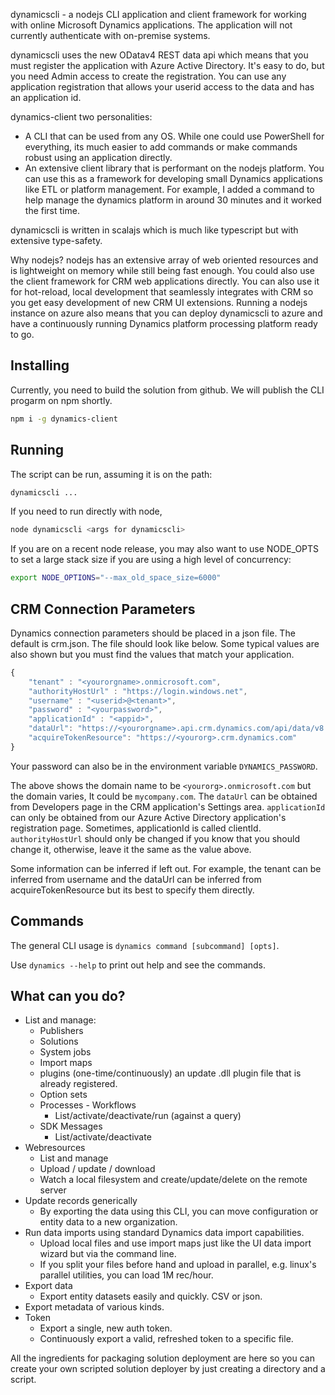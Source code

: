 dynamicscli - a nodejs CLI application and client framework for working with online Microsoft Dynamics applications. The application will not currently authenticate with on-premise systems.

dynamicscli uses the new ODatav4 REST data api which means that you must register the application with Azure Active Directory. It's easy to do, but you need Admin access to create the registration. You can use any application registration that allows your userid access to the data and has an application id.

dynamics-client two personalities:
* A CLI that can be used from any OS. While one could use PowerShell for everything, its much easier to add commands or make commands robust using an application directly.
* An extensive client library that is performant on the nodejs platform. You can use this as a framework for developing small Dynamics applications like ETL or platform management. For example, I added a command to help manage the dynamics platform in around 30 minutes and it worked the first time.

dynamicscli is written in scalajs which is much like typescript but with extensive type-safety.

Why nodejs? nodejs has an extensive array of web oriented resources and is lightweight on memory while still being fast enough. You could also use the client framework for CRM web applications directly. You can also use it for hot-reload, local development that seamlessly integrates with CRM so you get easy development of new CRM UI extensions. Running a nodejs instance on azure also means that you can deploy dynamicscli to azure and have a continuously running Dynamics platform processing platform ready to go.

## Installing
Currently, you need to build the solution from github. We will publish the CLI progarm on npm shortly.

```sh
npm i -g dynamics-client
```

## Running
The script can be run, assuming it is on the path:
```sh
dynamicscli ...
```
If you need to run directly with node,
```sh
node dynamicscli <args for dynamicscli>
```
If you are on a recent node release, you may also want to use NODE_OPTS to set a large stack size if you are using a high level of concurrency:
```sh
export NODE_OPTIONS="--max_old_space_size=6000"
```

## CRM Connection Parameters
Dynamics connection parameters should be placed in a json file. The default is crm.json. The file should look like below. Some typical values are also shown but you must find the values that match your application.
```javascript
{
    "tenant" : "<yourorgname>.onmicrosoft.com",
    "authorityHostUrl" : "https://login.windows.net",
    "username" : "<userid>@<tenant>",
    "password" : "<yourpassword>",
    "applicationId" : "<appid>",
    "dataUrl": "https://<yourorgname>.api.crm.dynamics.com/api/data/v8.2/",
    "acquireTokenResource": "https://<yourorg>.crm.dynamics.com"
}
```
Your password can also be in the environment variable `DYNAMICS_PASSWORD`.

The above shows the domain name to be `<yourorg>.onmicrosoft.com` but the domain varies, It could be `mycompany.com`. The `dataUrl` can be obtained from Developers page in the CRM application's Settings area. `applicationId` can only be obtained from our Azure Active Directory application's registration page. Sometimes, applicationId is called clientId. `authorityHostUrl` should only be changed if you know that you should change it, otherwise, leave it the same as the value above.

Some information can be inferred if left out. For example, the tenant can be inferred from username and the dataUrl can be inferred from acquireTokenResource but its best to specify them directly.

## Commands
The general CLI usage is `dynamics command [subcommand] [opts]`.

Use `dynamics --help` to print out help and see the commands.

## What can you do?

* List and manage:
   * Publishers
   * Solutions
   * System jobs
   * Import maps
   * plugins (one-time/continuously) an update .dll plugin file that is already registered.
   * Option sets
   * Processes - Workflows
      * List/activate/deactivate/run (against a query)
   * SDK Messages
      * List/activate/deactivate
* Webresources
   * List and manage
   * Upload / update / download
   * Watch a local filesystem and create/update/delete on the remote server
* Update records generically
   * By exporting the data using this CLI, you can move configuration or entity data to a new organization.
* Run data imports using standard Dynamics data import capabilities.
   * Upload local files and use import maps just like the UI data import wizard but via the command line.
   * If you split your files before hand and upload in parallel, e.g. linux's parallel utilities, you can load 1M rec/hour.
* Export data
   * Export entity datasets easily and quickly. CSV or json.
* Export metadata of various kinds.
* Token
   * Export a single, new auth token.
   * Continuously export a valid, refreshed token to a specific file.

All the ingredients for packaging solution deployment are here so you can create your own scripted solution deployer by just creating a directory and a script.


